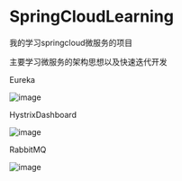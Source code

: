 # SpringCloudLearning
我的学习springcloud微服务的项目

主要学习微服务的架构思想以及快速迭代开发

Eureka

![image]()


HystrixDashboard

![image]()

RabbitMQ

![image]()
